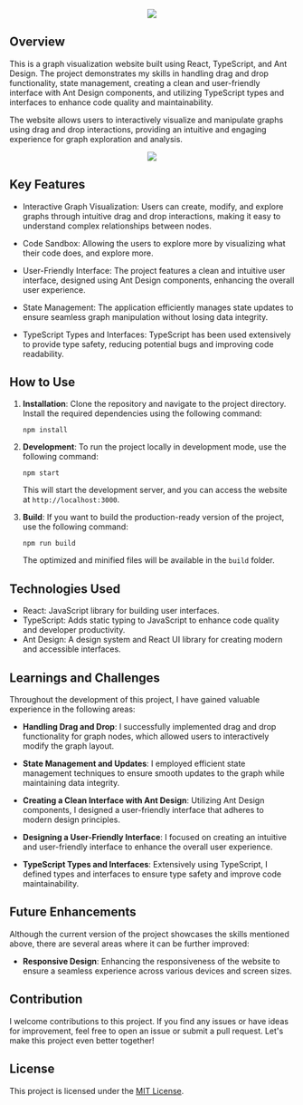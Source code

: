 <p align="center">
<img src="https://kerneloverseer.github.io/auto-graph/favicon.svg">
</p>

## Overview

This is a graph visualization website built using React, TypeScript, and Ant Design. The project demonstrates my skills in handling drag and drop functionality, state management, creating a clean and user-friendly interface with Ant Design components, and utilizing TypeScript types and interfaces to enhance code quality and maintainability.

The website allows users to interactively visualize and manipulate graphs using drag and drop interactions, providing an intuitive and engaging experience for graph exploration and analysis.

<p align="center">
<img src="https://kerneloverseer.github.io/auto-graph/showcase.gif">
</p>

## Key Features

- Interactive Graph Visualization: Users can create, modify, and explore graphs through intuitive drag and drop interactions, making it easy to understand complex relationships between nodes.

- Code Sandbox: Allowing the users to explore more by visualizing what their code does, and explore more.

- User-Friendly Interface: The project features a clean and intuitive user interface, designed using Ant Design components, enhancing the overall user experience.

- State Management: The application efficiently manages state updates to ensure seamless graph manipulation without losing data integrity.

- TypeScript Types and Interfaces: TypeScript has been used extensively to provide type safety, reducing potential bugs and improving code readability.

## How to Use

1. **Installation**: Clone the repository and navigate to the project directory. Install the required dependencies using the following command:

   ```
   npm install
   ```

2. **Development**: To run the project locally in development mode, use the following command:

   ```
   npm start
   ```

   This will start the development server, and you can access the website at `http://localhost:3000`.

3. **Build**: If you want to build the production-ready version of the project, use the following command:

   ```
   npm run build
   ```

   The optimized and minified files will be available in the `build` folder.

## Technologies Used

- React: JavaScript library for building user interfaces.
- TypeScript: Adds static typing to JavaScript to enhance code quality and developer productivity.
- Ant Design: A design system and React UI library for creating modern and accessible interfaces.

## Learnings and Challenges

Throughout the development of this project, I have gained valuable experience in the following areas:

- **Handling Drag and Drop**: I successfully implemented drag and drop functionality for graph nodes, which allowed users to interactively modify the graph layout.

- **State Management and Updates**: I employed efficient state management techniques to ensure smooth updates to the graph while maintaining data integrity.

- **Creating a Clean Interface with Ant Design**: Utilizing Ant Design components, I designed a user-friendly interface that adheres to modern design principles.

- **Designing a User-Friendly Interface**: I focused on creating an intuitive and user-friendly interface to enhance the overall user experience.

- **TypeScript Types and Interfaces**: Extensively using TypeScript, I defined types and interfaces to ensure type safety and improve code maintainability.

## Future Enhancements

Although the current version of the project showcases the skills mentioned above, there are several areas where it can be further improved:

- **Responsive Design**: Enhancing the responsiveness of the website to ensure a seamless experience across various devices and screen sizes.

## Contribution

I welcome contributions to this project. If you find any issues or have ideas for improvement, feel free to open an issue or submit a pull request. Let's make this project even better together!

## License

This project is licensed under the [MIT License](link/to/license/file).
